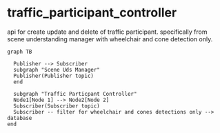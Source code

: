 # traffic_participant_controller

api for create update and delete of traffic participant. specifically from scene understanding manager with wheelchair and cone detection only. 

```mermaid
graph TB

  Publisher --> Subscriber
  subgraph "Scene Uds Manager"
  Publisher(Publisher topic)
  end

  subgraph "Traffic Particpant Controller"
  Node1[Node 1] --> Node2[Node 2]
  Subscriber(Subscriber topic)
  Subscriber -- filter for wheelchair and cones detections only --> database
end
```
